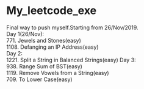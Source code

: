 # My_leetcode_exe    
Final way to push myself.Starting from 26/Nov/2019.    
Day 1(26/Nov):  
771. Jewels and Stones(easy)  
1108. Defanging an IP Address(easy)   
Day 2:  
1221. Split a String in Balanced Strings(easy)
Day 3:  
938. Range Sum of BST(easy)   
1119. Remove Vowels from a String(easy)   
709. To Lower Case(easy)  
